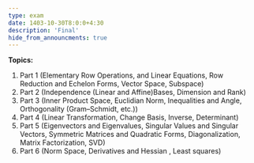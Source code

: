 ```yaml
---
type: exam
date: 1403-10-30T8:0:0+4:30
description: 'Final'
hide_from_announcments: true
---
```

**Topics:**
1. Part 1 (Elementary Row Operations, and Linear Equations, Row Reduction and Echelon Forms, Vector Space, Subspace)
2. Part 2 (Independence (Linear and Affine)Bases, Dimension and Rank)
3. Part 3 (Inner Product Space, Euclidian Norm, Inequalities and Angle, Orthogonality (Gram–Schmidt, etc.))
4. Part 4 (Linear Transformation, Change Basis, Inverse, Determinant)
5. Part 5 (Eigenvectors and Eigenvalues, Singular Values and Singular Vectors, Symmetric Matrices and Quadratic Forms, Diagonalization, Matrix Factorization, SVD)
6. Part 6 (Norm Space, Derivatives and Hessian , Least squares)